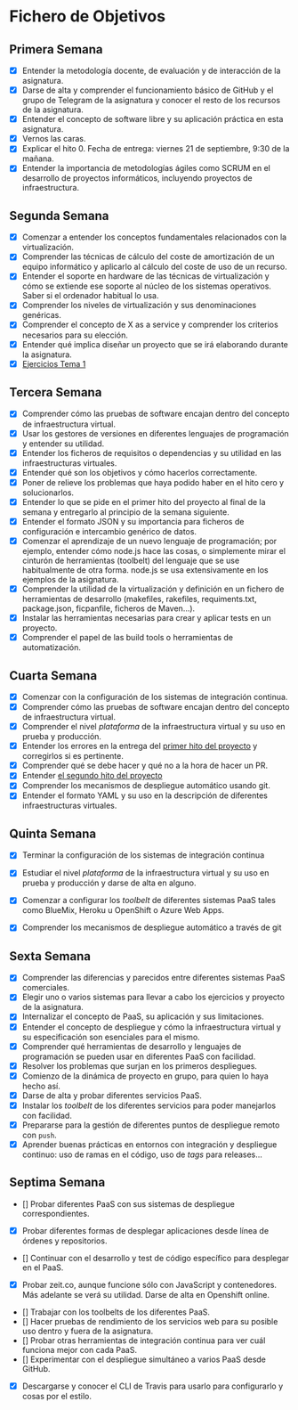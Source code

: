 # Fichero de Objetivos

## Primera Semana

- [x] Entender la metodología docente, de evaluación y de interacción de la asignatura.
- [x] Darse de alta y comprender el funcionamiento básico de GitHub y el grupo de Telegram de la asignatura y conocer el resto de los recursos de la asignatura.
- [x] Entender el concepto de software libre y su aplicación práctica en esta asignatura.
- [x] Vernos las caras.
- [x] Explicar el hito 0. Fecha de entrega: viernes 21 de septiembre, 9:30 de la mañana.
- [x] Entender la importancia de metodologías ágiles como SCRUM en el desarrollo de proyectos informáticos, incluyendo proyectos de infraestructura.

## Segunda Semana

- [x] Comenzar a entender los conceptos fundamentales relacionados con la virtualización.
- [x] Comprender las técnicas de cálculo del coste de amortización de un equipo informático y aplicarlo al cálculo del coste de uso de un recurso.
- [x] Entender el soporte en hardware de las técnicas de virtualización y cómo se extiende ese soporte al núcleo de los sistemas operativos. Saber si el ordenador habitual lo usa.
- [x] Comprender los niveles de virtualización y sus denominaciones genéricas.
- [x] Comprender el concepto de X as a service y comprender los criterios necesarios para su elección.
- [x] Entender qué implica diseñar un proyecto que se irá elaborando durante la asignatura.
- [x] [Ejercicios Tema 1](https://github.com/Koltharius/EjerciciosIV/blob/master/Ejercicios_Tema_1.md)

## Tercera Semana

- [x] Comprender cómo las pruebas de software encajan dentro del concepto de infraestructura virtual.
- [x] Usar los gestores de versiones en diferentes lenguajes de programación y entender su utilidad.
- [x] Entender los ficheros de requisitos o dependencias y su utilidad en las infraestructuras virtuales.
- [x] Entender qué son los objetivos y cómo hacerlos correctamente.
- [x] Poner de relieve los problemas que haya podido haber en el hito cero y solucionarlos.
- [x] Entender lo que se pide en el primer hito del proyecto al final de la semana y entregarlo al principio de la semana siguiente.
- [x] Entender el formato JSON y su importancia para ficheros de configuración e intercambio genérico de datos.
- [x] Comenzar el aprendizaje de un nuevo lenguaje de programación; por ejemplo, entender cómo node.js hace las cosas, o simplemente mirar el cinturón de herramientas (toolbelt) del lenguaje que se use habitualmente de otra forma. node.js se usa extensivamente en los ejemplos de la asignatura.
- [x] Comprender la utilidad de la virtualización y definición en un fichero de herramientas de desarrollo (makefiles, rakefiles, requiments.txt, package.json, ficpanfile, ficheros de Maven...).
- [x] Instalar las herramientas necesarias para crear y aplicar tests en un proyecto.
- [x] Comprender el papel de las build tools o herramientas de automatización.

## Cuarta Semana

- [x] Comenzar con la configuración de los sistemas de integración
   continua. 
- [x] Comprender cómo las pruebas de software encajan dentro del concepto
   de infraestructura virtual.
- [x] Comprender el nivel *plataforma* de la infraestructura virtual y su uso en prueba y producción.
- [x] Entender los errores en la entrega del [primer hito del proyecto](http://jj.github.io/IV/documentos/practicas/1.Infraestructura) y corregirlos si es pertinente.
- [x] Comprender qué se debe hacer y qué no a la hora de hacer un PR.
- [x] Entender [el segundo hito del proyecto](http://jj.github.io/IV/documentos/proyecto/2.CI)
- [x] Comprender los mecanismos de despliegue automático usando git.
- [x] Entender el formato YAML y su uso en la descripción de diferentes infraestructuras virtuales. 

## Quinta Semana

- [x] Terminar la configuración de los sistemas de integración continua
- [x] Estudiar el nivel *plataforma* de la infraestructura virtual y su uso en prueba y producción y darse de alta en alguno.
- [x] Comenzar a configurar los *toolbelt* de diferentes sistemas PaaS tales como BlueMix, Heroku u OpenShift o Azure Web Apps.
- [x] Comprender los mecanismos de despliegue automático a través de git


## Sexta Semana

- [x] Comprender las diferencias y parecidos entre diferentes sistemas PaaS comerciales.
- [x] Elegir uno o varios sistemas para llevar a cabo los ejercicios y proyecto de la asignatura.
- [x] Internalizar el concepto de PaaS, su aplicación y sus limitaciones.
- [x] Entender el concepto de despliegue y cómo la infraestructura
   virtual y su especificación son esenciales para el mismo.
- [x] Comprender qué herramientas de desarrollo y lenguajes de programación 
  se pueden usar en diferentes PaaS con facilidad.
- [x] Resolver los problemas que surjan en los primeros despliegues.
- [x] Comienzo de la dinámica de proyecto en grupo, para quien lo haya
   hecho así.
- [x] Darse de alta y probar diferentes servicios PaaS.
- [x] Instalar los *toolbelt* de los diferentes servicios para poder manejarlos con facilidad.
- [x] Prepararse para la gestión de diferentes puntos de despliegue remoto con `push`.
- [x] Aprender buenas prácticas en entornos con integración y despliegue
   continuo: uso de ramas en el código, uso de *tags* para
   releases...

## Septima Semana

- [] Probar diferentes PaaS con sus sistemas de despliegue correspondientes.
- [x] Probar diferentes formas de desplegar aplicaciones desde línea de órdenes y repositorios.
- [] Continuar con el desarrollo y test de código específico para desplegar en el PaaS.
- [x] Probar zeit.co, aunque funcione sólo con JavaScript y contenedores. Más adelante se verá su utilidad. Darse de alta en Openshift online.
- [] Trabajar con los toolbelts de los diferentes PaaS.
- [] Hacer pruebas de rendimiento de los servicios web para su posible uso dentro y fuera de la asignatura.
- [] Probar otras herramientas de integración continua para ver cuál funciona mejor con cada PaaS.
- [] Experimentar con el despliegue simultáneo a varios PaaS desde GitHub.
- [x] Descargarse y conocer el CLI de Travis para usarlo para configurarlo y cosas por el estilo.